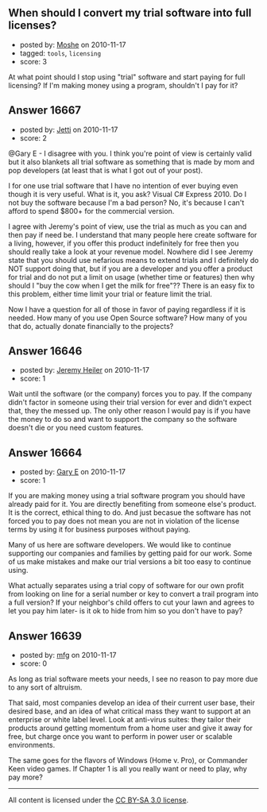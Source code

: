 ## When should I convert my trial software into full licenses?

- posted by: [Moshe](https://stackexchange.com/users/-1/4229-moshe) on 2010-11-17
- tagged: `tools`, `licensing`
- score: 3

At what point should I stop using "trial" software and start paying for full licensing? If I'm making money using a program, shouldn't I pay for it?


## Answer 16667

- posted by: [Jetti](https://stackexchange.com/users/-1/5405-jetti) on 2010-11-17
- score: 2

@Gary E - I disagree with you. I think you're point of view is certainly valid but it also blankets all trial software as something that is made by mom and pop developers (at least that is what I got out of your post). 

I for one use trial software that I have no intention of ever buying even though it is very useful. What is it, you ask? Visual C# Express 2010. Do I not buy the software because I'm a bad person? No, it's because I can't afford to spend $800+ for the commercial version. 

I agree with Jeremy's point of view, use the trial as much as you can and then pay if need be. I understand that many people here create software for a living, however, if you offer this product indefinitely for free then you should really take a look at your revenue model. Nowhere did I see Jeremy state that you should use nefarious means to extend trials and I definitely do NOT support doing that, but if you are a developer and you offer a product for trial and do not put a limit on usage (whether time or features) then why should I "buy the cow when I get the milk for free"?? There is an easy fix to this problem, either time limit your trial or feature limit the trial. 

Now I have a question for all of those in favor of paying regardless if it is needed. How many of you use Open Source software? How many of you that do, actually donate financially to the projects? 


## Answer 16646

- posted by: [Jeremy Heiler](https://stackexchange.com/users/-1/5410-jeremy-heiler) on 2010-11-17
- score: 1

Wait until the software (or the company) forces you to pay. If the company didn't factor in someone using their trial version for ever and didn't expect that, they the messed up. The only other reason I would pay is if you have the money to do so and want to support the company so the software doesn't die or you need custom features.


## Answer 16664

- posted by: [Gary E](https://stackexchange.com/users/-1/2587-gary-e) on 2010-11-17
- score: 1

If you are making money using a trial software program you should have already paid for it. You are directly benefiting from someone else's product. It is the correct, ethical thing to do. And just becasue the software has not forced you to pay does not mean you are not in violation of the license terms by using it for business purposes without paying.

Many of us here are software developers. We would like to continue supporting our companies and families by getting paid for our work. Some of us make mistakes and make our trial versions a bit too easy to continue using.

What actually separates using a trial copy of software for our own profit from looking on line for a serial number or key to convert a trail program into a full version? If your neighbor's child offers to cut your lawn and agrees to let you pay him later- is it ok to hide from him so you don't have to pay?



## Answer 16639

- posted by: [mfg](https://stackexchange.com/users/-1/4476-mfg) on 2010-11-17
- score: 0

As long as trial software meets your needs, I see no reason to pay more due to any sort of altruism.

That said, most companies develop an idea of their current user base, their desired base, and an idea of what critical mass they want to support at an enterprise or white label level. Look at anti-virus suites: they tailor their products around getting momentum from a home user and give it away for free, but charge once you want to perform in power user or scalable environments.

The same goes for the flavors of Windows (Home v. Pro), or Commander Keen video games. If Chapter 1 is all you really want or need to play, why pay more?



---

All content is licensed under the [CC BY-SA 3.0 license](https://creativecommons.org/licenses/by-sa/3.0/).
